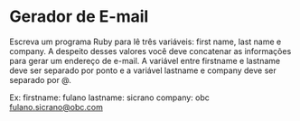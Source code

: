 # Gerador de E-mail

Escreva um programa Ruby para lê três variáveis: first name, last name e company. A despeito desses valores você deve concatenar as informações para gerar um endereço de e-mail. A variável entre firstname e lastname deve ser separado por ponto e a variável lastname e company deve ser separado por @.

Ex:
firstname: fulano
lastname: sicrano
company: obc
fulano.sicrano@obc.com